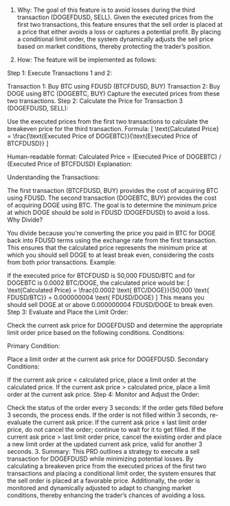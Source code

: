 1. Why:
The goal of this feature is to avoid losses during the third transaction (DOGEFDUSD, SELL). Given the executed prices from the first two transactions, this feature ensures that the sell order is placed at a price that either avoids a loss or captures a potential profit. By placing a conditional limit order, the system dynamically adjusts the sell price based on market conditions, thereby protecting the trader’s position.

2. How:
The feature will be implemented as follows:

Step 1: Execute Transactions 1 and 2:

Transaction 1: Buy BTC using FDUSD (BTCFDUSD, BUY)
Transaction 2: Buy DOGE using BTC (DOGEBTC, BUY)
Capture the executed prices from these two transactions.
Step 2: Calculate the Price for Transaction 3 (DOGEFDUSD, SELL):

Use the executed prices from the first two transactions to calculate the breakeven price for the third transaction.
Formula:
[
\text{Calculated Price} = \frac{\text{Executed Price of DOGEBTC}}{\text{Executed Price of BTCFDUSD}}
]

Human-readable format: Calculated Price = (Executed Price of DOGEBTC) / (Executed Price of BTCFDUSD)
Explanation:

Understanding the Transactions:

The first transaction (BTCFDUSD, BUY) provides the cost of acquiring BTC using FDUSD.
The second transaction (DOGEBTC, BUY) provides the cost of acquiring DOGE using BTC.
The goal is to determine the minimum price at which DOGE should be sold in FDUSD (DOGEFDUSD) to avoid a loss.
Why Divide?

You divide because you're converting the price you paid in BTC for DOGE back into FDUSD terms using the exchange rate from the first transaction.
This ensures that the calculated price represents the minimum price at which you should sell DOGE to at least break even, considering the costs from both prior transactions.
Example:

If the executed price for BTCFDUSD is 50,000 FDUSD/BTC and for DOGEBTC is 0.0002 BTC/DOGE, the calculated price would be:
[
\text{Calculated Price} = \frac{0.0002 \text{ BTC/DOGE}}{50,000 \text{ FDUSD/BTC}} = 0.000000004 \text{ FDUSD/DOGE}
]
This means you should sell DOGE at or above 0.000000004 FDUSD/DOGE to break even.
Step 3: Evaluate and Place the Limit Order:

Check the current ask price for DOGEFDUSD and determine the appropriate limit order price based on the following conditions.
Conditions:

Primary Condition:

Place a limit order at the current ask price for DOGEFDUSD.
Secondary Conditions:

If the current ask price < calculated price, place a limit order at the calculated price.
If the current ask price > calculated price, place a limit order at the current ask price.
Step 4: Monitor and Adjust the Order:

Check the status of the order every 3 seconds:
If the order gets filled before 3 seconds, the process ends.
If the order is not filled within 3 seconds, re-evaluate the current ask price:
If the current ask price ≤ last limit order price, do not cancel the order; continue to wait for it to get filled.
If the current ask price > last limit order price, cancel the existing order and place a new limit order at the updated current ask price, valid for another 3 seconds.
3. Summary:
This PRD outlines a strategy to execute a sell transaction for DOGEFDUSD while minimizing potential losses. By calculating a breakeven price from the executed prices of the first two transactions and placing a conditional limit order, the system ensures that the sell order is placed at a favorable price. Additionally, the order is monitored and dynamically adjusted to adapt to changing market conditions, thereby enhancing the trader’s chances of avoiding a loss.